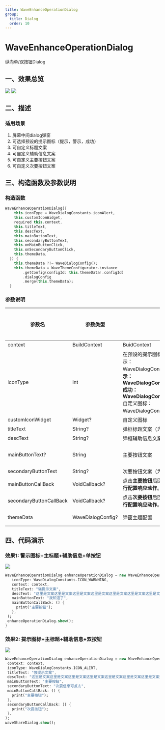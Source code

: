 ```yaml
---
title: WaveEnhanceOperationDialog
group:
  title: Dialog
  order: 10
---
```


# WaveEnhanceOperationDialog

纵向单/双按钮Dialog

## 一、效果总览

![](./img/WaveEnhanceOperationDialogIntro1.png)
![](./img/WaveEnhanceOperationDialogDemo1.png)

## 二、描述

### 适用场景

1. 屏幕中间dialog弹窗
2. 可选择预设的提示图标（提示，警示，成功）
3. 可自定义标题文案
4. 可自定义辅助信息文案
5. 可自定义主要按钮文案
6. 可自定义次要按钮文案

## 三、构造函数及参数说明

### 构造函数

```dart
WaveEnhanceOperationDialog({
    this.iconType = WaveDialogConstants.iconAlert,
    this.customIconWidget,
    required this.context,
    this.titleText,
    this.descText,
    this.mainButtonText,
    this.secondaryButtonText,
    this.onMainButtonClick,
    this.onSecondaryButtonClick,
    this.themeData,
  }) {
    this.themeData ??= WaveDialogConfig();
    this.themeData = WaveThemeConfigurator.instance
        .getConfig(configId: this.themeData!.configId)
        .dialogConfig
        .merge(this.themeData);
  }
```


### 参数说明

| **参数名** | **参数类型** | **描述** | **是否必填** | **默认值** |
| --- | --- | --- | --- | --- |
| context | BuildContext | BuidContext | 是 | 空 |
| iconType | int | 在预设的提示图标中选择一个座位图标（提示：WaveDialogConstants**.**ICON\_ALERT警示：WaveDialogConstants**.**ICON\_WARNNING成功：WaveDialogConstants**.**ICON\_SUCCESS自定义图标：WaveDialogConstants.ICON\_CUSTOM） | 否 | 0，ICON\_ALERT |
| customIconWidget | Widget? | 自定义图标 | 否 |  |
| titleText | String? | 弹框标题文案（为空则**不显示**标题） | 否 | 无 |
| descText | String? | 弹框辅助信息文案（为空则**不显示**辅助信息） | 否 | 无 |
| mainButtonText? | String | 主要按钮文案 | 否 | 默认值为国际化配置文本 '确认' |
| secondaryButtonText | String? | 次要按钮文案（为空则**不显示**次要按钮） | 否 | 无 |
| mainButtonCallBack | VoidCallback? | 点击**主要按钮**后回调方法，使用者**根据参数自行配置响应动作**。 | 否 | 空 |
| secondaryButtonCallBack | VoidCallback? | 点击**次要按钮**后回调方法，使用者**根据参数自行配置响应动作**。 | 否 | 空 |
| themeData | WaveDialogConfig? | 弹窗主题配置 | 否 | 默认取全局配置 |

## 四、代码演示

### 效果1: 警示图标+主标题+辅助信息+单按钮

![](./img/WaveEnhanceOperationDialogDemo1.png)



```dart
WaveEnhanceOperationDialog enhanceOperationDialog = new WaveEnhanceOperationDialog(  
   iconType: WaveDialogConstants.ICON_WARNNING,  
   context: context,  
   titleText: "强提示文案",  
   descText: "这里是文案这里是文案这里是文案这里是文案这里是文案这里是文案这里是文案这里是文案",  
   mainButtonText: "我知道了",  
   mainButtonCallBack: () {  
     print("主要按钮");  
   },  
 );  
 enhanceOperationDialog.show();  
}
```
### 效果2: 提示图标+主标题+辅助信息+双按钮

![](./img/WaveEnhanceOperationDialogDemo2.png)



```dart
WaveEnhanceOperationDialog enhanceOperationDialog = new WaveEnhanceOperationDialog(  
 context: context,  
 iconType: WaveDialogConstants.ICON_ALERT,  
 titleText: "强提示文案",  
 descText: "这里是文案这里是文案这里是文案这里是文案这里是文案这里是文案这里是文案这里是文案",  
 mainButtonText: "主要按钮",  
 secondaryButtonText: "次要信息可点击",  
 mainButtonCallBack: () {  
   print("主要按钮");  
 },  
 secondaryButtonCallBack: () {  
   print("次要按钮");  
 },  
);  
waveShareDialog.show();
```
